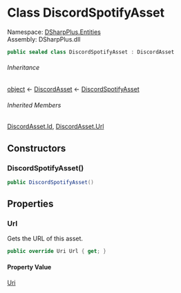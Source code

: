 # Class DiscordSpotifyAsset

Namespace: [DSharpPlus.Entities](DSharpPlus.Entities.md)  
Assembly: DSharpPlus.dll

```csharp
public sealed class DiscordSpotifyAsset : DiscordAsset
```

###### Inheritance

[object](https://learn.microsoft.com/dotnet/api/system.object) ← 
[DiscordAsset](DSharpPlus.Entities.DiscordAsset.md) ← 
[DiscordSpotifyAsset](DSharpPlus.Entities.DiscordSpotifyAsset.md)

###### Inherited Members

[DiscordAsset.Id](DSharpPlus.Entities.DiscordAsset.md\#DSharpPlus\_Entities\_DiscordAsset\_Id), 
[DiscordAsset.Url](DSharpPlus.Entities.DiscordAsset.md\#DSharpPlus\_Entities\_DiscordAsset\_Url)

## Constructors

### <a id="DSharpPlus_Entities_DiscordSpotifyAsset__ctor"></a>DiscordSpotifyAsset\(\)

```csharp
public DiscordSpotifyAsset()
```

## Properties

### <a id="DSharpPlus_Entities_DiscordSpotifyAsset_Url"></a>Url

Gets the URL of this asset.

```csharp
public override Uri Url { get; }
```

#### Property Value

[Uri](https://learn.microsoft.com/dotnet/api/system.uri)

